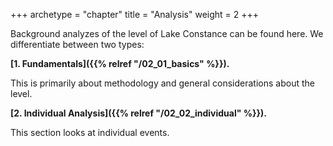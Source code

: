 +++
archetype = "chapter"
title = "Analysis"
weight = 2
+++

Background analyzes of the level of Lake Constance can be found here.
We differentiate between two types:

**[1. Fundamentals]({{% relref "/02_01_basics" %}}).**

This is primarily about methodology and general considerations about the level.

**[2.  Individual Analysis]({{% relref "/02_02_individual" %}}).**

This section looks at individual events.